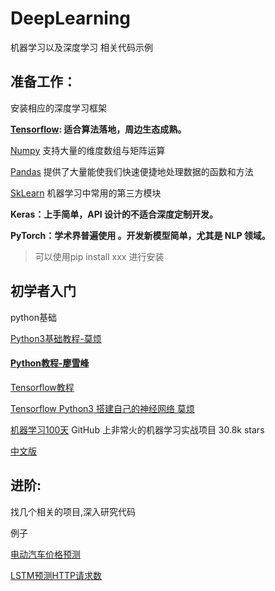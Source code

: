 # DeepLearning  
机器学习以及深度学习 相关代码示例  

## 准备工作：

安装相应的深度学习框架

**[Tensorflow](https://tensorflow.google.cn/): 适合算法落地，周边生态成熟。**

[Numpy](https://numpy.org/) 支持大量的维度数组与矩阵运算

[Pandas](https://pandas.pydata.org/) 提供了大量能使我们快速便捷地处理数据的函数和方法

[SkLearn](https://scikit-learn.org/stable/) 机器学习中常用的第三方模块

**Keras：上手简单，API 设计的不适合深度定制开发。**

**PyTorch：学术界普遍使用 。开发新模型简单，尤其是 NLP 领域。**

> 可以使用pip install xxx 进行安装

## 初学者入门

python基础

[Python3基础教程-莫烦](https://mofanpy.com/tutorials/python-basic/basic/)

#### [Python教程-廖雪峰](https://www.liaoxuefeng.com/wiki/1016959663602400)



[Tensorflow教程](https://www.tensorflow.org/tutorials?hl=zh-cn)

[Tensorflow Python3 搭建自己的神经网络 莫烦](https://mofanpy.com/tutorials/machine-learning/tensorflow/)



[机器学习100天](https://github.com/Avik-Jain/100-Days-Of-ML-Code) GitHub 上非常火的机器学习实战项目 30.8k stars

[中文版](https://github.com/MLEveryday/100-Days-Of-ML-Code)



## 进阶:

找几个相关的项目,深入研究代码



例子

[电动汽车价格预测](https://github.com/ztianming/DeepLearning/tree/main/ElectricCarPriceForecast)

[LSTM预测HTTP请求数](https://github.com/ztianming/DeepLearning/tree/main/RNNDemo)
